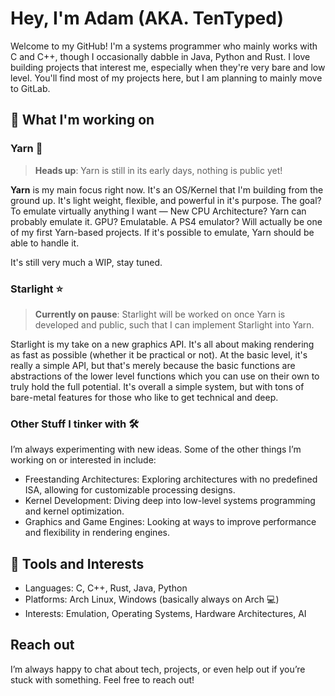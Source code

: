 # Hey, I'm Adam (AKA. TenTyped)
Welcome to my GitHub! I'm a systems programmer who mainly works with C and C++,
though I occasionally dabble in Java, Python and Rust. I love building projects that interest me, especially when they're very bare and low level. You'll find most of my projects here, but I am planning to mainly move to GitLab.

## 🌱 What I'm working on
### Yarn 🧶
> **Heads up**: Yarn is still in its early days, nothing is public yet!

**Yarn** is my main focus right now. It's an OS/Kernel that I'm building from the ground up.
It's light weight, flexible, and powerful in it's purpose.
The goal? To emulate virtually anything I want — New CPU Architecture? Yarn can probably emulate it. GPU? Emulatable. A PS4 emulator? Will actually be one of my first Yarn-based projects. If it's possible to emulate, Yarn should be able to handle it.

It's still very much a WIP, stay tuned.

### Starlight ⭐
> **Currently on pause**: Starlight will be worked on once Yarn is developed and public, such that I can implement Starlight into Yarn.

Starlight is my take on a new graphics API. It's all about making rendering as fast as possible (whether it be practical or not). At the basic level, it's really a simple API, but that's merely because the basic functions are abstractions of the lower level functions which you can use on their own to truly hold the full potential. It's overall a simple system, but with tons of bare-metal features for those who like to get technical and deep.

### Other Stuff I tinker with 🛠️
I’m always experimenting with new ideas. Some of the other things I’m working on or interested in include:

- Freestanding Architectures: Exploring architectures with no predefined ISA, allowing for customizable processing designs.
- Kernel Development: Diving deep into low-level systems programming and kernel optimization.
- Graphics and Game Engines: Looking at ways to improve performance and flexibility in rendering engines.

## 🔧 Tools and Interests
- Languages: C, C++, Rust, Java, Python
- Platforms: Arch Linux, Windows (basically always on Arch 💻)
- Interests: Emulation, Operating Systems, Hardware Architectures, AI

## Reach out
I’m always happy to chat about tech, projects, or even help out if you’re stuck with something. Feel free to reach out!

